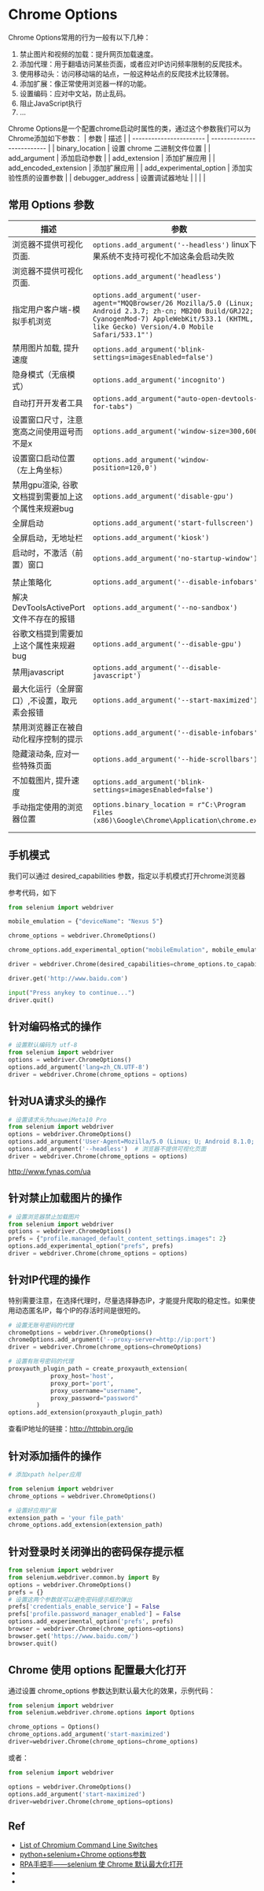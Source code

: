 # Chrome Options

Chrome Options常用的行为一般有以下几种：

1. 禁止图片和视频的加载：提升网页加载速度。
2. 添加代理：用于翻墙访问某些页面，或者应对IP访问频率限制的反爬技术。
3. 使用移动头：访问移动端的站点，一般这种站点的反爬技术比较薄弱。
4. 添加扩展：像正常使用浏览器一样的功能。
5. 设置编码：应对中文站，防止乱码。
6. 阻止JavaScript执行
7. ...

Chrome Options是一个配置chrome启动时属性的类，通过这个参数我们可以为Chrome添加如下参数：
| 参数                    | 描述                       |
| ----------------------- | -------------------------- |
| binary_location         | 设置 chrome 二进制文件位置 |
| add_argument            | 添加启动参数               |
| add_extension           | 添加扩展应用               |
| add_encoded_extension   | 添加扩展应用               |
| add_experimental_option | 添加实验性质的设置参数     |
| debugger_address        | 设置调试器地址             |
|                         |                            |



## 常用 Options 参数
| 描述                                               | 参数                                                                                                                                                                                                      |
| -------------------------------------------------- | --------------------------------------------------------------------------------------------------------------------------------------------------------------------------------------------------------- |
| 浏览器不提供可视化页面.                            | `options.add_argument('--headless')`     linux下如果系统不支持可视化不加这条会启动失败                                                                                                                    |
| 浏览器不提供可视化页面.                            | `options.add_argument('headless')`                                                                                                                                                                        |
| 指定用户客户端-模拟手机浏览                        | `options.add_argument('user-agent="MQQBrowser/26 Mozilla/5.0 (Linux; U; Android 2.3.7; zh-cn; MB200 Build/GRJ22; CyanogenMod-7) AppleWebKit/533.1 (KHTML, like Gecko) Version/4.0 Mobile Safari/533.1"')` |
| 禁用图片加载, 提升速度                             | `options.add_argument('blink-settings=imagesEnabled=false')`                                                                                                                                              |
| 隐身模式（无痕模式）                               | `options.add_argument('incognito')`                                                                                                                                                                       |
| 自动打开开发者工具                                 | `options.add_argument("auto-open-devtools-for-tabs")`                                                                                                                                                     |
| 设置窗口尺寸，注意宽高之间使用逗号而不是x          | `options.add_argument('window-size=300,600')`                                                                                                                                                             |
| 设置窗口启动位置（左上角坐标）                     | `options.add_argument('window-position=120,0')`                                                                                                                                                           |
| 禁用gpu渲染, 谷歌文档提到需要加上这个属性来规避bug | `options.add_argument('disable-gpu')`                                                                                                                                                                     |
| 全屏启动                                           | `options.add_argument('start-fullscreen')`                                                                                                                                                                |
| 全屏启动，无地址栏                                 | `options.add_argument('kiosk')`                                                                                                                                                                           |
| 启动时，不激活（前置）窗口                         | `options.add_argument('no-startup-window')`                                                                                                                                                               |
|                                                    |                                                                                                                                                                                                           |
| 禁止策略化                                         | `options.add_argument('--disable-infobars')`                                                                                                                                                              |
| 解决DevToolsActivePort文件不存在的报错             | `options.add_argument('--no-sandbox')`                                                                                                                                                                    |
| 谷歌文档提到需要加上这个属性来规避bug              | `options.add_argument('--disable-gpu')`                                                                                                                                                                   |
| 禁用javascript                                     | `options.add_argument('--disable-javascript')`                                                                                                                                                            |
| 最大化运行（全屏窗口）,不设置，取元素会报错        | `options.add_argument('--start-maximized')`                                                                                                                                                               |
| 禁用浏览器正在被自动化程序控制的提示               | `options.add_argument('--disable-infobars')`                                                                                                                                                              |
| 隐藏滚动条, 应对一些特殊页面                       | `options.add_argument('--hide-scrollbars')`                                                                                                                                                               |
| 不加载图片, 提升速度                               | `options.add_argument('blink-settings=imagesEnabled=false')`                                                                                                                                              |
| 手动指定使用的浏览器位置                           | `options.binary_location = r"C:\Program Files (x86)\Google\Chrome\Application\chrome.exe"`                                                                                                                |
|                                                    |                                                                                                                                                                                                           |
|                                                    |                                                                                                                                                                                                           |



## 手机模式
我们可以通过 desired_capabilities 参数，指定以手机模式打开chrome浏览器

参考代码，如下
```py
from selenium import webdriver

mobile_emulation = {"deviceName": "Nexus 5"}

chrome_options = webdriver.ChromeOptions()

chrome_options.add_experimental_option("mobileEmulation", mobile_emulation)

driver = webdriver.Chrome(desired_capabilities=chrome_options.to_capabilities())

driver.get('http://www.baidu.com')

input("Press anykey to continue...")
driver.quit()

```





## 针对编码格式的操作
```py
# 设置默认编码为 utf-8
from selenium import webdriver
options = webdriver.ChromeOptions()
options.add_argument('lang=zh_CN.UTF-8')
driver = webdriver.Chrome(chrome_options = options)
```



## 针对UA请求头的操作

```py
# 设置请求头为huaweiMeta10 Pro
from selenium import webdriver
options = webdriver.ChromeOptions()
options.add_argument('User-Agent=Mozilla/5.0 (Linux; U; Android 8.1.0; zh-cn; BLA-AL00 Build/HUAWEIBLA-AL00) AppleWebKit/537.36 (KHTML, like Gecko) Version/4.0 Chrome/57.0.2987.132 MQQBrowser/8.9 Mobile Safari/537.36')
options.add_argument('--headless')  # 浏览器不提供可视化页面
driver = webdriver.Chrome(chrome_options = options)
```

http://www.fynas.com/ua



## 针对禁止加载图片的操作

```py
# 设置浏览器禁止加载图片
from selenium import webdriver
options = webdriver.ChromeOptions()
prefs = {"profile.managed_default_content_settings.images": 2}
options.add_experimental_option("prefs", prefs)
driver = webdriver.Chrome(chrome_options = options)
```



## 针对IP代理的操作

特别需要注意，在选择代理时，尽量选择静态IP，才能提升爬取的稳定性。如果使用动态匿名IP，每个IP的存活时间是很短的。

```py
# 设置无账号密码的代理
chromeOptions = webdriver.ChromeOptions()
chromeOptions.add_argument('--proxy-server=http://ip:port')  
driver = webdriver.Chrome(chrome_options=chromeOptions)
```

```py
# 设置有账号密码的代理
proxyauth_plugin_path = create_proxyauth_extension(
            proxy_host='host',
            proxy_port='port',
            proxy_username="username",
            proxy_password="password"
        )
options.add_extension(proxyauth_plugin_path)
```

查看IP地址的链接：http://httpbin.org/ip



## 针对添加插件的操作

```py
# 添加xpath helper应用

from selenium import webdriver
chrome_options = webdriver.ChromeOptions()

# 设置好应用扩展
extension_path = 'your file_path'
chrome_options.add_extension(extension_path)
```



## 针对登录时关闭弹出的密码保存提示框

```py
from selenium import webdriver 
from selenium.webdriver.common.by import By
options = webdriver.ChromeOptions() 
prefs = {} 
# 设置这两个参数就可以避免密码提示框的弹出
prefs['credentials_enable_service'] = False 
prefs['profile.password_manager_enabled'] = False 
options.add_experimental_option('prefs', prefs) 
browser = webdriver.Chrome(chrome_options=options) 
browser.get('https://www.baidu.com/')
browser.quit()
```

 
## Chrome 使用 options 配置最大化打开

通过设置 chrome_options 参数达到默认最大化的效果，示例代码：
```py
from selenium import webdriver
from selenium.webdriver.chrome.options import Options

chrome_options = Options()
chrome_options.add_argument('start-maximized')
driver=webdriver.Chrome(chrome_options=chrome_options)
```

或者：
```py
from selenium import webdriver

options = webdriver.ChromeOptions()
options.add_argument('start-maximized')
driver=webdriver.Chrome(chrome_options=options)
```








## Ref
* [List of Chromium Command Line Switches](https://peter.sh/experiments/chromium-command-line-switches/)
* [python+selenium+Chrome options参数](https://www.cnblogs.com/yangjintao/p/10599868.html)
* [RPA手把手——selenium 使 Chrome 默认最大化打开](https://blog.csdn.net/weixin_44447687/article/details/100889222)
* []()
* []()
